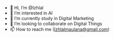 - 👋 Hi, I’m @Izhlal
- 👀 I’m interested in AI
- 🌱 I’m currently study in Digital Marketing
- 💞️ I’m looking to collaborate on Digital Things
- 📫 How to reach me (Izhlalmaulana@gmail.com)

<!---
Izhlal/Izhlal is a ✨ special ✨ repository because its `README.md` (this file) appears on your GitHub profile.
You can click the Preview link to take a look at your changes.
--->
